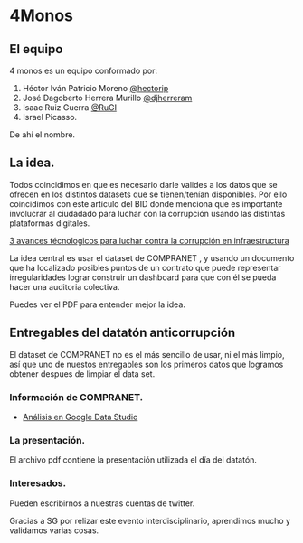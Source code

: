# 4Monos
## El equipo
4 monos es un equipo conformado por: 

1. Héctor Iván Patricio Moreno   [@hectorip ](https://twitter.com/hectorip)
2. José Dagoberto Herrera Murillo [@djherreram ](https://twitter.com/djherreram)
3. Isaac Ruiz Guerra [@RuGI ](https://twitter.com/RuGI)
4. Israel Picasso.

De ahí el nombre.

## La idea.
Todos coincidimos en que es necesario darle valides a los datos que se ofrecen en los distintos datasets que se tienen/tenían disponibles.
Por ello coincidimos con este artículo del BID donde menciona que es importante involucrar al ciudadado para luchar con la corrupción usando las distintas plataformas digitales.

[3 avances técnologicos para luchar contra la corrupción en infraestructura](https://blogs.iadb.org/gobernarte/2018/11/21/3-avances-tecnologicos-para-luchar-contra-la-corrupcion-en-infraestructura/
)

La idea central es usar el dataset de COMPRANET , y usando un documento que ha localizado posibles puntos de un contrato que puede representar irregularidades lograr construir un dashboard para que con él se pueda hacer una auditoria colectiva.

Puedes ver el PDF para entender mejor la idea.

## Entregables del datatón anticorrupción
El dataset de COMPRANET no es el más sencillo de usar, ni el más limpio, así que uno de nuestos entregables son los primeros datos que logramos obtener despues de limpiar el data set.

### Información de COMPRANET.
- [Análisis en Google Data Studio](https://datastudio.google.com/u/0/reporting/14P7PMeEulzwju4hR9a6NIrgx5S1eVCX6/page/z4yd)

### La presentación.
El archivo pdf contiene la presentación utilizada el día del datatón.

### Interesados.
Pueden escribirnos a nuestras cuentas de twitter.

Gracias a SG por relizar este evento interdisciplinario, aprendimos mucho y validamos varias cosas.


